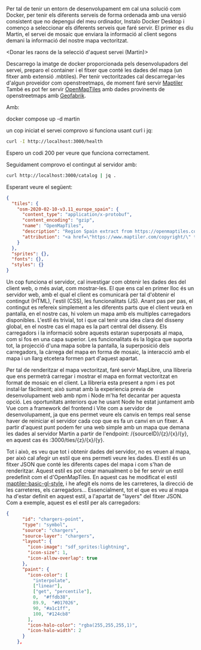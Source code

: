 Per tal de tenir un entorn de desenvolupament em cal una solució com Docker, per tenir els diferents serveis de forma ordenada amb una versió consistent que no depengui del meu ordinador,
Instalo Docker Desktop i començo a seleccionar els diferents serveis que faré servir.
El primer es diu Martin, el servei de mosaic que enviara la informació al client segons demani la informació del nostre mapa vectoritzat.

<Donar les raons de la selecció d'aquest servei (Martin)>

Descarrego la imatge de docker proporcionada pels desenvolupadors del servei, preparo el container i el fitxer que conté les dades del mapa (un fitxer amb extensió .mbtiles).
Per tenir vectoritzades cal descarregar-les d'algun proveidor com openstreetmaps, de moment faré servir [Maptiler](https://data.maptiler.com/downloads/dataset/osm/europe/spain/#4.87/40.07/-2.34)
També es pot fer servir [OpenMapTiles](https://github.com/openmaptiles/openmaptiles/tree/master) amb dades provinents de openstreetmaps amb [Geofabrik](https://download.geofabrik.de/).

Amb:

docker compose up -d martin

un cop iniciat el servei comprovo si funciona usant curl i jq:

``` bash
curl -I http://localhost:3000/health
```

Espero un codi 200 per veure que funciona correctament. 

Seguidament comprovo el contingut al servidor amb: 

``` bash
curl http://localhost:3000/catalog | jq .
```

Esperant veure el següent:

```json
{
  "tiles": {
    "osm-2020-02-10-v3.11_europe_spain": {
      "content_type": "application/x-protobuf",
      "content_encoding": "gzip",
      "name": "OpenMapTiles",
      "description": "Region Spain extract from https://openmaptiles.com",
      "attribution": "<a href=\"https://www.maptiler.com/copyright/\" target=\"_blank\">&copy; MapTiler</a> <a href=\"https://www.openstreetmap.org/copyright\" target=\"_blank\">&copy; OpenStreetMap contributors</a>"
    }
  },
  "sprites": {},
  "fonts": {},
  "styles": {}
}
```

Un cop funciona el servidor, cal investigar com obtenir les dades des del client web, o més aviat, com mostrar-les. El que ens cal en primer lloc és un servidor web, amb el qual el client es comunicarà per tal d'obtenir el contingut (HTML), l'estil (CSS), les funcionalitats (JS). Anant pas per pas, el contingut es refereix simplement a les diferents parts que el client veurà en pantalla, en el nostre cas, hi volem un mapa amb els multiples carregadors disponibles. L'estil és trivial, tot i que cal tenir una idea clara del disseny global, en el nostre cas el mapa es la part central del disseny. Els carregadors i la informació sobre aquests estaran superposats al mapa, com si fos en una capa superior.
Les funcionalitats és la lògica que suporta tot, la projecció d'una mapa sobre la pantalla, la superposició dels carregadors, la càrrega del mapa en forma de mosaic, la interacció amb el mapa i un llarg etcetera formen part d'aquest apartat.

Per tal de renderitzar el mapa vectoritzat, faré servir MapLibre, una llibreria que ens permetrà carregar i mostrar el mapa en format vectoritzat en format de mosaic en el client. La llibreria esta present a npm i es pot instal·lar fàcilment; això sumat amb la experiencia previa de desenvolupament web amb npm i Node m'ha fet decantar per aquesta opció. Les oportunitats anteriors que he usant Node he estat juntament amb Vue com a framework del frontend i Vite com a servidor de desenvolupament, ja que ens permet veure els canvis en temps real sense haver de reiniciar el servidor cada cop que es fa un canvi en un fitxer.
A partir d'aquest punt podem fer una web simple amb un mapa que demana les dades al servidor Martin a partir de l'endpoint: /{sourceID}/{z}/{x}/{y}, en aquest cas és <ip>:3000/ties/{z}/{x}/{y}.

Tot i això, es veu que tot i obtenir dades del servidor, no es veuen al mapa, per això cal afegir un estil que ens permeti veure les dades. El estil és un fitxer JSON que conté les diferents capes del mapa i com s'han de renderitzar. Aquest estil es pot crear manualment o bé fer servir un estil predefinit com el d'OpenMapTiles. En aquest cas he modificat el estil [maptiler-basic-gl-style](https://github.com/openmaptiles/maptiler-basic-gl-style), i he afegit els noms de les carreteres, la direcció de les carreteres, els carregadors...
Essencialment, tot el que es veu al mapa ha d'estar definit en aquest estil, a l'apartat de "layers" del fitxer JSON. Com a exemple, aquest es el estil per als carregadors:
```json
{
      "id": "chargers-point",
      "type": "symbol",
      "source": "chargers",
      "source-layer": "chargers",
      "layout": {
        "icon-image": "sdf_sprites:lightning",
        "icon-size": 1,
        "icon-allow-overlap": true
      },
      "paint": {
        "icon-color": [
          "interpolate",
          ["linear"],
          ["get", "percentile"],
          0,  "#ffdb38",
          89.9,  "#017026",
          90, "#a1c1ff",
          100, "#124cb8"
        ],
        "icon-halo-color": "rgba(255,255,255,1)",
        "icon-halo-width": 2
      }
    },
```

